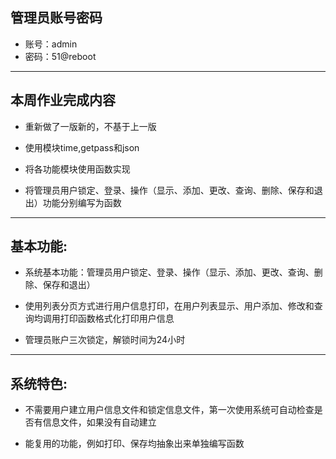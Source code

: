 ## 管理员账号密码
 - 账号：admin
 - 密码：51@reboot

-------------------------------------
## 本周作业完成内容
- 重新做了一版新的，不基于上一版

- 使用模块time,getpass和json

- 将各功能模块使用函数实现

- 将管理员用户锁定、登录、操作（显示、添加、更改、查询、删除、保存和退出）功能分别编写为函数

-------------------------------------
## 基本功能:
- 系统基本功能：管理员用户锁定、登录、操作（显示、添加、更改、查询、删除、保存和退出）

- 使用列表分页方式进行用户信息打印，在用户列表显示、用户添加、修改和查询均调用打印函数格式化打印用户信息

- 管理员账户三次锁定，解锁时间为24小时

---------------------------------------
## 系统特色:
- 不需要用户建立用户信息文件和锁定信息文件，第一次使用系统可自动检查是否有信息文件，如果没有自动建立

- 能复用的功能，例如打印、保存均抽象出来单独编写函数

